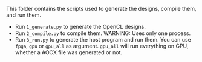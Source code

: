
This folder contains the scripts used to generate the designs, compile them, and run them.

* Run `1_generate.py` to generate the OpenCL designs.
* Run `2_compile.py` to compile them. WARNING: Uses only one process.
* Run `3_run.py` to generate the host program and run them. You can use `fpga`, `gpu` or `gpu_all` as argument. `gpu_all` will run everything on GPU, whether a AOCX file was generated or not.


